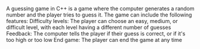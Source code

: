 A guessing game in C++ is a game where the computer generates a random number and the player tries to guess it. 
The game can include the following features: 
Difficulty levels: The player can choose an easy, medium, or difficult level, with each level having a different number of guesses 
Feedback: The computer tells the player if their guess is correct, or if it's too high or too low 
End game: The player can end the game at any time 
